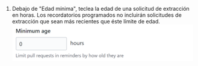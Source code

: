 1. Debajo de "Edad mínima", teclea la edad de una solicitud de extracción en horas. Los recordatorios programados no incluirán solicitudes de extracción que sean más recientes que éste límite de edad. ![Campo de etiquetas ignoradas](/assets/images/help/settings/scheduled-reminders-min-age-field.png)
